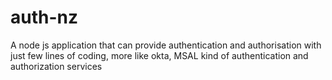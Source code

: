 # auth-nz
A node js application that can provide authentication and authorisation with just few lines of coding, more like okta, MSAL kind of authentication and authorization services